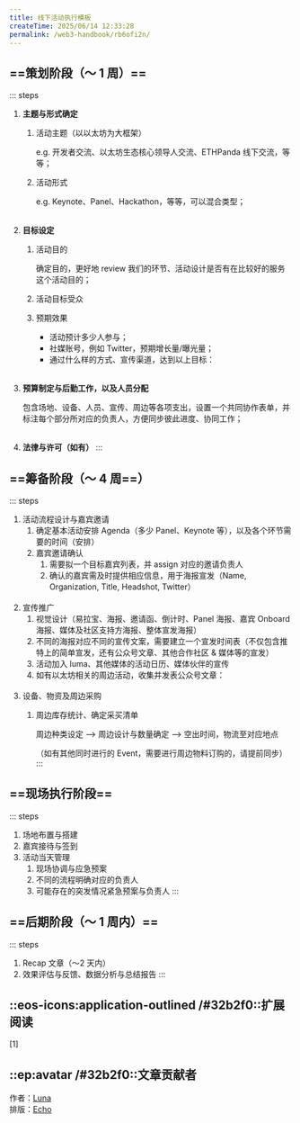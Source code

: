 ```yaml
---
title: 线下活动执行模板
createTime: 2025/06/14 12:33:28
permalink: /web3-handbook/rb6ofi2n/
---
```


## ==策划阶段（～ 1 周）==
::: steps
1. **主题与形式确定**
    1. 活动主题（以以太坊为大框架）
        
        e.g. 开发者交流、以太坊生态核心领导人交流、ETHPanda 线下交流，等等；
        
    2. 活动形式
        
        e.g. Keynote、Panel、Hackathon，等等，可以混合类型；  
        <br>
        
2. **目标设定**
    1. 活动目的
        
        确定目的，更好地 review 我们的环节、活动设计是否有在比较好的服务这个活动目的；
        
    2. 活动目标受众
    3. 预期效果
        - 活动预计多少人参与；
        - 社媒账号，例如 Twitter，预期增长量/曝光量；
        - 通过什么样的方式、宣传渠道，达到以上目标：  
        <br>
3. **预算制定与后勤工作，以及人员分配**
    
    包含场地、设备、人员、宣传、周边等各项支出，设置一个共同协作表单，并标注每个部分所对应的负责人，方便同步彼此进度、协同工作；  
    <br>
    
4. **法律与许可（如有）**
::: 

## ==筹备阶段（～ 4 周==）
::: steps
1. 活动流程设计与嘉宾邀请
    1. 确定基本活动安排 Agenda（多少 Panel、Keynote 等），以及各个环节需要的时间（安排）
    2. 嘉宾邀请确认
        1. 需要拟一个目标嘉宾列表，并 assign 对应的邀请负责人
        2. 确认的嘉宾需及时提供相应信息，用于海报宣发（Name, Organization, Title, Headshot, Twitter）  
        <br>
2. 宣传推广
    1. 视觉设计（易拉宝、海报、邀请函、倒计时、Panel 海报、嘉宾 Onboard 海报、媒体及社区支持方海报、整体宣发海报）
    2. 不同的海报对应不同的宣传文案，需要建立一个宣发时间表（不仅包含推特上的简单宣发，还有公众号文章、其他合作社区 & 媒体等的宣发）
    3. 活动加入 luma、其他媒体的活动日历、媒体伙伴的宣传
    4. 如有以太坊相关的周边活动，收集并发表公众号文章：  
    <br>
3. 设备、物资及周边采购
    1. 周边库存统计、确定采买清单
        
        周边种类设定 —> 周边设计与数量确定 —> 空出时间，物流至对应地点
        
        （如有其他同时进行的 Event，需要进行周边物料订购的，请提前同步）
:::        

## ==现场执行阶段==
::: steps
1. 场地布置与搭建
2. 嘉宾接待与签到
3. 活动当天管理
    1. 现场协调与应急预案
    2. 不同的流程明确对应的负责人
    3. 可能存在的突发情况紧急预案与负责人
:::
## ==后期阶段（～ 1 周内）==
::: steps
1. Recap 文章（～2 天内）
2. 效果评估与反馈、数据分析与总结报告
:::

## ::eos-icons:application-outlined /#32b2f0::扩展阅读
[1] 

## ::ep:avatar /#32b2f0::文章贡献者    
作者：[Luna](/)  
排版：[Echo](https://x.com/Echo_liuchan)